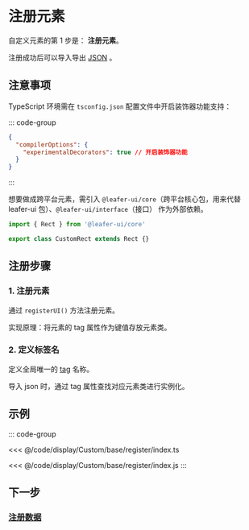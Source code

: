 # 注册元素

自定义元素的第 1 步是： **注册元素**。

注册成功后可以导入导出 [JSON](/reference/UI/json.md) 。

## 注意事项

TypeScript 环境需在 `tsconfig.json` 配置文件中开启装饰器功能支持：

::: code-group

```json [tsconfig.json]
{
  "compilerOptions": {
    "experimentalDecorators": true // 开启装饰器功能
  }
}
```

:::

想要做成跨平台元素，需引入 `@leafer-ui/core`（跨平台核心包，用来代替 leafer-ui 包）、`@leafer-ui/interface`（接口） 作为外部依赖。

```ts
import { Rect } from '@leafer-ui/core'

export class CustomRect extends Rect {}
```

## 注册步骤

### 1. 注册元素

通过 `registerUI()` 方法注册元素。

实现原理：将元素的 tag 属性作为键值存放元素类。

### 2. 定义标签名

定义全局唯一的 [tag](/reference/UI/tag.md) 名称。

导入 json 时，通过 tag 属性查找对应元素类进行实例化。

## 示例

::: code-group

<<< @/code/display/Custom/base/register/index.ts

<<< @/code/display/Custom/base/register/index.js
:::

## 下一步

### [注册数据](/reference/display/custom/base/data.md)
